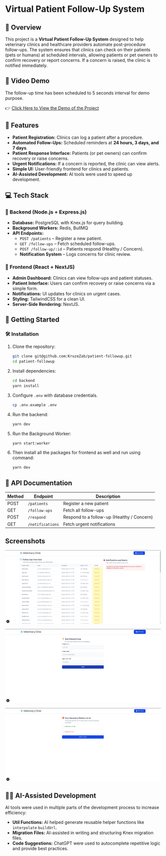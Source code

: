 # Virtual Patient Follow-Up System

## 🚀 Overview

This project is a **Virtual Patient Follow-Up System** designed to help veterinary clinics and healthcare providers automate post-procedure follow-ups. The system ensures that clinics can check on their patients (pets or humans) at scheduled intervals, allowing patients or pet owners to confirm recovery or report concerns. If a concern is raised, the clinic is notified immediately.

## 🔗 Video Demo

The follow-up time has been scheduled to 5 seconds interval for demo purpose.

👉 [Click Here to View the Demo of the Project](https://jam.dev/c/521e4939-6ebd-446a-b9dc-fc71c8e28e4d)

## 🔹 Features

- **Patient Registration:** Clinics can log a patient after a procedure.
- **Automated Follow-Ups:** Scheduled reminders at **24 hours, 3 days, and 7 days**.
- **Patient Response Interface:** Patients (or pet owners) can confirm recovery or raise concerns.
- **Urgent Notifications:** If a concern is reported, the clinic can view alerts.
- **Simple UI:** User-friendly frontend for clinics and patients.
- **AI-Assisted Development:** AI tools were used to speed up development.

## 💻 Tech Stack

### 🔹 Backend (Node.js + Express.js)

- **Database:** PostgreSQL with Knex.js for query building.
- **Background Workers:** Redis, BullMQ
- **API Endpoints:**
  - `POST /patients` – Register a new patient.
  - `GET /follow-ups` – Fetch scheduled follow-ups.
  - `POST /follow-up/:id` – Patients respond (Healthy / Concern).
  - **Notification System** – Logs concerns for clinic review.

### 🔹 Frontend (React + NextJS)

- **Admin Dashboard:** Clinics can view follow-ups and patient statuses.
- **Patient Interface:** Users can confirm recovery or raise concerns via a simple form.
- **Notifications:** UI updates for clinics on urgent cases.
- **Styling:** TailwindCSS for a clean UI.
- **Server-Side Rendering:** NextJS.

## 🚀 Getting Started

### 🛠 Installation

1. Clone the repository:
   ```sh
   git clone git@github.com:KruzeZab/patient-followup.git
   cd patient-followup
   ```
2. Install dependencies:
   ```sh
   cd backend
   yarn install
   ```
3. Configure `.env` with database credentials.
   ```sh
   cp .env.example .env
   ```
4. Run the backend:
   ```sh
   yarn dev
   ```
5. Run the Background Worker:
   ```sh
   yarn start:worker
   ```
6. Then install all the packages for frontend as well and run using command:
   ```sh
   yarn dev
   ```

## 📝 API Documentation

| Method | Endpoint         | Description                                |
| ------ | ---------------- | ------------------------------------------ |
| POST   | `/patients`      | Register a new patient                     |
| GET    | `/follow-ups`    | Fetch all follow-ups                       |
| POST   | `/respond`       | Respond to a follow-up (Healthy / Concern) |
| GET    | `/notifications` | Fetch urgent notifications                 |

## Screenshots

![alt text](image.png)

![alt text](image-1.png)

![alt text](image-2.png)

## 🧑‍💻 AI-Assisted Development

AI tools were used in multiple parts of the development process to increase efficiency:

- **Util Functions:** AI helped generate reusable helper functions like `interpolate` `buildUrl`.
- **Migration Files:** AI-assisted in writing and structuring Knex migration files.
- **Code Suggestions:** ChatGPT were used to autocomplete repetitive logic and provide best practices.

